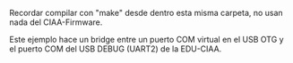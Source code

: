 Recordar compilar con "make" desde dentro esta misma carpeta, no usan nada del 
CIAA-Firmware.

Este ejemplo hace un bridge entre un puerto COM virtual en el USB OTG y el
puerto COM del USB DEBUG (UART2) de la EDU-CIAA.
